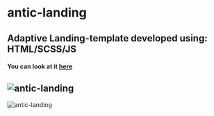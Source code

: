 # antic-landing

Adaptive Landing-template developed using: HTML/SCSS/JS
---
#### You can look at it [here]()
![antic-landing]()
---
![antic-landing]()
